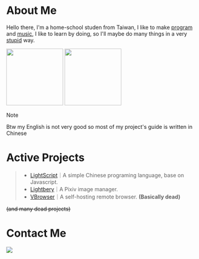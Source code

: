 # About Me

Hello there, I'm a home-school studen from Taiwan, I like to make [program](#active-projects) and [music](https://soundcloud.com/lmusic_tw), I like to learn by doing, so I'll maybe do many things in a very [stupid](https://en.wikipedia.org/wiki/Stupidity) way.

<image src="https://github-readme-stats.vercel.app/api/top-langs/?username=lmantw&theme=dracula&layout=compact" height="150px"> <image src="https://github-readme-stats.vercel.app/api?username=lmantw&theme=dracula" height="150px">

> [!NOTE]
> Btw my English is not very good so most of my project's guide is written in Chinese

# Active Projects

> * [LightScript](https://github.com/LmanTW/LightScript)｜A simple Chinese programing language, base on Javascript.
> * [Lightbery](https://github.com/LmanTW/Lightbery)｜A Pixiv image manager.
> * [VBrowser](https://github.com/LmanTW/VBrowser)｜A self-hosting remote browser. **(Basically dead)**

~~(and many dead projects)~~

# Contact Me

[<image src="https://discord-readme-badge.vercel.app/api?id=846951260694904843">]()
